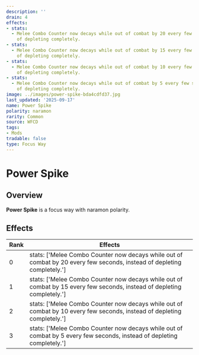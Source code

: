 ```yaml
---
description: ''
drain: 4
effects:
- stats:
  - Melee Combo Counter now decays while out of combat by 20 every few seconds, instead
    of depleting completely.
- stats:
  - Melee Combo Counter now decays while out of combat by 15 every few seconds, instead
    of depleting completely.
- stats:
  - Melee Combo Counter now decays while out of combat by 10 every few seconds, instead
    of depleting completely.
- stats:
  - Melee Combo Counter now decays while out of combat by 5 every few seconds, instead
    of depleting completely.
image: ../images/power-spike-bda4cdfd37.jpg
last_updated: '2025-09-17'
name: Power Spike
polarity: naramon
rarity: Common
source: WFCD
tags:
- Mods
tradable: false
type: Focus Way
---
```


# Power Spike

## Overview

**Power Spike** is a focus way with naramon polarity.

## Effects

| Rank | Effects |
|------|----------|
| 0 | stats: ['Melee Combo Counter now decays while out of combat by 20 every few seconds, instead of depleting completely.'] |
| 1 | stats: ['Melee Combo Counter now decays while out of combat by 15 every few seconds, instead of depleting completely.'] |
| 2 | stats: ['Melee Combo Counter now decays while out of combat by 10 every few seconds, instead of depleting completely.'] |
| 3 | stats: ['Melee Combo Counter now decays while out of combat by 5 every few seconds, instead of depleting completely.'] |

